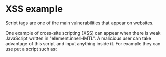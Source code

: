 <h1>XSS example</h1>

<p> Script tags are one of the main vulnerabilities that appear on websites. </p>

<p> One example of cross-site scripting (XSS) can appear when there is weak JavaScript written in "element.innerHMTL". 
    A malicious user can take advantage of this script and input anything inside it. For example they can use put a script such as: </p>
    
<!--<p> 
  
  document.getElementById("myText").innerHTML += "My text just changed!";
  
    </p>-->
